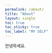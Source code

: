 ```yaml
---
permalink: /about/
title: "About"
layout: single
toc: true
toc_sticky: true
toc_label: "MY SELF"
---
```


안녕하세요.
